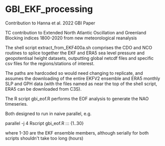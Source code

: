 # GBI_EKF_processing
Contribution to Hanna et al. 2022 GBI Paper

TC contribution to Extended North Atlantic Oscillation and Greenland Blocking indices 1800-2020 from new meteorological reanalysis

The shell script extract_from_EKF400a.sh comprises the CDO and NCO routines to splice together the EKF and ERA5 sea level pressure and geopotentisal height datasets, outputting global netcdf files and specific csv files for the regions/stations of interest.

The paths are hardcoded so would need changing to replicate, and assumes the downloading of the entire EKFV2 ensemble and ERA5 monthly SLP and GPH data (with the files named as near the top of the shell script, ERA5 can be downloaded from C3S).

The R script gbi_eof.R performs the EOF analysis to generate the NAO timeseries. 

Both designed to run in naive parallel, e.g. 

parallel -j 4 Rscript gbi_eof.R ::: {1..30}

where 1-30 are the EKF ensemble members, although serially for both scripts shouldn't take too long (hours)
